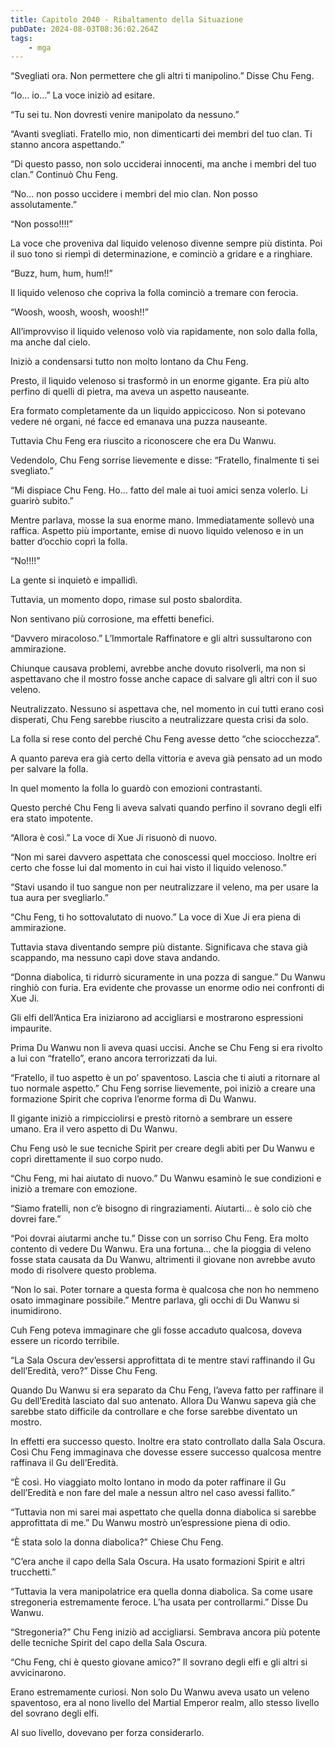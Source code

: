 ```yaml
---
title: Capitolo 2040 - Ribaltamento della Situazione
pubDate: 2024-08-03T08:36:02.264Z
tags:
    - mga
---
```



“Svegliati ora. Non permettere che gli altri ti manipolino.” Disse Chu Feng.

“Io… io…” La voce iniziò ad esitare.

“Tu sei tu. Non dovresti venire manipolato da nessuno.”

“Avanti svegliati. Fratello mio, non dimenticarti dei membri del tuo clan. Ti stanno ancora aspettando.”

“Di questo passo, non solo ucciderai innocenti, ma anche i membri del tuo clan.” Continuò Chu Feng.

“No… non posso uccidere i membri del mio clan. Non posso assolutamente.”

“Non posso!!!!”

La voce che proveniva dal liquido velenoso divenne sempre più distinta. Poi il suo tono si riempì di determinazione, e cominciò a gridare e a ringhiare.

“Buzz, hum, hum, hum!!”

Il liquido velenoso che copriva la folla cominciò a tremare con ferocia.

“Woosh, woosh, woosh, woosh!!”

All’improvviso il liquido velenoso volò via rapidamente, non solo dalla folla, ma anche dal cielo.

Iniziò a condensarsi tutto non molto lontano da Chu Feng.

Presto, il liquido velenoso si trasformò in un enorme gigante. Era più alto perfino di quelli di pietra, ma aveva un aspetto nauseante.

Era formato completamente da un liquido appiccicoso. Non si potevano vedere né organi, né facce ed emanava una puzza nauseante.

Tuttavia Chu Feng era riuscito a riconoscere che era Du Wanwu.

Vedendolo, Chu Feng sorrise lievemente e disse: “Fratello, finalmente ti sei svegliato.”

“Mi dispiace Chu Feng. Ho… fatto del male ai tuoi amici senza volerlo. Li guarirò subito.”

Mentre parlava, mosse la sua enorme mano. Immediatamente sollevò una raffica. Aspetto più importante, emise di nuovo liquido velenoso e in un batter d’occhio coprì la folla.

“No!!!!”

La gente si inquietò e impallidì.

Tuttavia, un momento dopo, rimase sul posto sbalordita.

Non sentivano più corrosione, ma effetti benefici.

“Davvero miracoloso.” L’Immortale Raffinatore e gli altri sussultarono con ammirazione.

Chiunque causava problemi, avrebbe anche dovuto risolverli, ma non si aspettavano che il mostro fosse anche capace di salvare gli altri con il suo veleno.

Neutralizzato. Nessuno si aspettava che, nel momento in cui tutti erano così disperati, Chu Feng sarebbe riuscito a neutralizzare questa crisi da solo.

La folla si rese conto del perché Chu Feng avesse detto “che sciocchezza”.

A quanto pareva era già certo della vittoria e aveva già pensato ad un modo per salvare la folla.

In quel momento la folla lo guardò con emozioni contrastanti.

Questo perché Chu Feng li aveva salvati quando perfino il sovrano degli elfi era stato impotente.

“Allora è così.” La voce di Xue Ji risuonò di nuovo.

“Non mi sarei davvero aspettata che conoscessi quel moccioso. Inoltre eri certo che fosse lui dal momento in cui hai visto il liquido velenoso.”

“Stavi usando il tuo sangue non per neutralizzare il veleno, ma per usare la tua aura per svegliarlo.”

“Chu Feng, ti ho sottovalutato di nuovo.” La voce di Xue Ji era piena di ammirazione.

Tuttavia stava diventando sempre più distante. Significava che stava già scappando, ma nessuno capì dove stava andando.

“Donna diabolica, ti ridurrò sicuramente in una pozza di sangue.” Du Wanwu ringhiò con furia. Era evidente che provasse un enorme odio nei confronti di Xue Ji.

Gli elfi dell’Antica Era iniziarono ad accigliarsi e mostrarono espressioni impaurite.

Prima Du Wanwu non li aveva quasi uccisi. Anche se Chu Feng si era rivolto a lui con “fratello”, erano ancora terrorizzati da lui.

“Fratello, il tuo aspetto è un po’ spaventoso. Lascia che ti aiuti a ritornare al tuo normale aspetto.” Chu Feng sorrise lievemente, poi iniziò a creare una formazione Spirit che copriva l’enorme forma di Du Wanwu.

Il gigante iniziò a rimpicciolirsi e prestò ritornò a sembrare un essere umano. Era il vero aspetto di Du Wanwu.

Chu Feng usò le sue tecniche Spirit per creare degli abiti per Du Wanwu e coprì direttamente il suo corpo nudo.

“Chu Feng, mi hai aiutato di nuovo.” Du Wanwu esaminò le sue condizioni e iniziò a tremare con emozione.

“Siamo fratelli, non c’è bisogno di ringraziamenti. Aiutarti… è solo ciò che dovrei fare.”

“Poi dovrai aiutarmi anche tu.” Disse con un sorriso Chu Feng. Era molto contento di vedere Du Wanwu. Era una fortuna… che la pioggia di veleno fosse stata causata da Du Wanwu, altrimenti il giovane non avrebbe avuto modo di risolvere questo problema.

“Non lo sai. Poter tornare a questa forma è qualcosa che non ho nemmeno osato immaginare possibile.” Mentre parlava, gli occhi di Du Wanwu si inumidirono.

Cuh Feng poteva immaginare che gli fosse accaduto qualcosa, doveva essere un ricordo terribile.

“La Sala Oscura dev’essersi approfittata di te mentre stavi raffinando il Gu dell’Eredità, vero?” Disse Chu Feng.

Quando Du Wanwu si era separato da Chu Feng, l’aveva fatto per raffinare il Gu dell’Eredità lasciato dal suo antenato. Allora Du Wanwu sapeva già che sarebbe stato difficile da controllare e che forse sarebbe diventato un mostro.

In effetti era successo questo. Inoltre era stato controllato dalla Sala Oscura. Così Chu Feng immaginava che dovesse essere successo qualcosa mentre raffinava il Gu dell’Eredità.

“È così. Ho viaggiato molto lontano in modo da poter raffinare il Gu dell’Eredità e non fare del male a nessun altro nel caso avessi fallito.”

“Tuttavia non mi sarei mai aspettato che quella donna diabolica si sarebbe approfittata di me.” Du Wanwu mostrò un’espressione piena di odio.

“È stata solo la donna diabolica?” Chiese Chu Feng.

“C’era anche il capo della Sala Oscura. Ha usato formazioni Spirit e altri trucchetti.”

“Tuttavia la vera manipolatrice era quella donna diabolica. Sa come usare stregoneria estremamente feroce. L’ha usata per controllarmi.” Disse Du Wanwu.

“Stregoneria?” Chu Feng iniziò ad accigliarsi. Sembrava ancora più potente delle tecniche Spirit del capo della Sala Oscura.

“Chu Feng, chi è questo giovane amico?” Il sovrano degli elfi e gli altri si avvicinarono.

Erano estremamente curiosi. Non solo Du Wanwu aveva usato un veleno spaventoso, era al nono livello del Martial Emperor realm, allo stesso livello del sovrano degli elfi.

Al suo livello, dovevano per forza considerarlo.


